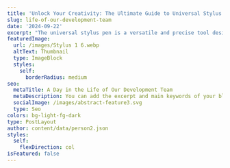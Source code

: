 ```yaml
---
title: 'Unlock Your Creativity: The Ultimate Guide to Universal Stylus Touch Pens'
slug: life-of-our-development-team
date: '2024-09-22'
excerpt: "The universal stylus pen is a versatile and precise tool designed for touchscreens, making it perfect for drawing, note-taking, and navigating apps. With a fine tip for accuracy and a comfortable grip, it works seamlessly with smartphones, tablets, and other devices, enhancing your digital experience. Whether you're an artist or a student, this stylus pen is an essential accessory for effortless creativity and productivity.\_2o mini"
featuredImage:
  url: /images/Stylus 1 6.webp
  altText: Thumbnail
  type: ImageBlock
  styles:
    self:
      borderRadius: medium
seo:
  metaTitle: A Day in the Life of Our Development Team
  metaDescription: You can add the excerpt and main keywords of your blog post here.
  socialImage: /images/abstract-feature3.svg
  type: Seo
colors: bg-light-fg-dark
type: PostLayout
author: content/data/person2.json
styles:
  self:
    flexDirection: col
isFeatured: false
---
```

